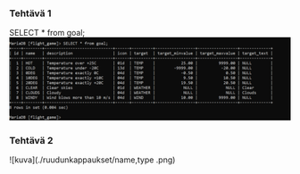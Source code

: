### Tehtävä 1
SELECT * from goal;
![kuva](./ruudunkappaukset/teht1.1.png)

### Tehtävä 2
![kuva](./ruudunkappaukset/name,type .png)
